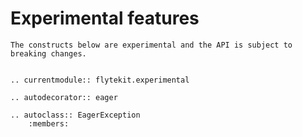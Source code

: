 # Experimental features

```{warning}
The constructs below are experimental and the API is subject to breaking changes.
```

```{eval-rst}

.. currentmodule:: flytekit.experimental

.. autodecorator:: eager

.. autoclass:: EagerException
    :members:
```
